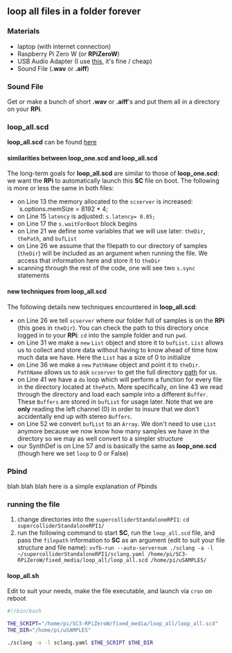 ## loop all files in a folder forever

### Materials
* laptop (with internet connection)
* Raspberry Pi Zero W (or **RPiZeroW**)
* USB Audio Adapter (I use [this](https://www.adafruit.com/product/1475), it's fine / cheap)
* Sound File (**.wav** or **.aiff**)


### Sound File

Get or make a bunch of short **.wav** or **.aiff**'s and put them all in a directory on your **RPi**.


### loop_all.scd

**loop_all.scd** can be found [here](https://github.com/caseyanderson/SC3-RPiZeroW/blob/master/fixed_media/loop_all/loop_all.scd)


#### similarities between loop_one.scd and loop_all.scd

The long-term goals for **loop_all.scd** are similar to those of  **loop_one.scd**: we want the **RPi** to automatically launch this **SC** file on boot. The following is more or less the same in both files:
* on Line 13 the memory allocated to the `scserver` is increased: `s.options.memSize = 8192 * 4;
* on Line 15 `latency` is adjusted: `s.latency= 0.05;`
* on Line 17 the `s.waitForBoot` block begins
* on Line 21 we define some variables that we will use later: `theDir`, `thePath`, and `bufList`
* on Line 26 we assume that the filepath to our directory of samples (`theDir`) will be included as an argument when running the file. We access that information here and store it to `theDir`
* scanning through the rest of the code, one will see two `s.sync` statements


#### new techniques from loop_all.scd

The following details new techniques encountered in **loop_all.scd**:
* on Line 26 we tell `scserver` where our folder full of samples is on the **RPi** (this goes in `theDir`). You can check the path to this directory once logged in to your **RPi**: `cd` into the sample folder and run `pwd`.
* on Line 31 we make a `new` `List` object and store it to `bufList`. `List` allows us to collect and store data without having to know ahead of time how much data we have. Here the `List` has a size of 0 to initialize
* on Line 36 we make a `new` `PathName` object and point it to `theDir`. `PathName` allows us to ask `scserver` to get the full directory [path](https://en.wikipedia.org/wiki/Path_%28computing%29) for us.
* on Line 41 we have a `do` loop which will perform a function for every file in the directory located at `thePath`. More specifically, on line 43 we read through the directory and load each sample into a different `Buffer`. These `Buffers` are stored in `bufList` for usage later. Note that we are **only** reading the left channel (0) in order to insure that we don't accidentally end up  with stereo `Buffers`.
* on Line 52 we convert `bufList` to an `Array`. We don't need to use `List` anymore because we now know how many samples we have in the directory so we may as well convert to a simpler structure
* our SynthDef is on Line 57 and is basically the same as **loop_one.scd** (though here we set `loop` to 0 or False)


### Pbind

blah blah blah here is a simple explanation of Pbinds

### running the file

1. change directories into the `supercolliderStandaloneRPI1`: `cd supercolliderStandaloneRPI1/`
2. run the following command to start **SC**, run the `loop_all.scd` file, and pass the `filepath` information to **SC** as an argument (edit to suit your file structure and file name): `xvfb-run --auto-servernum ./sclang -a -l ~/supercolliderStandaloneRPI1/sclang.yaml /home/pi/SC3-RPiZeroW/fixed_media/loop_all/loop_all.scd /home/pi/uSAMPLES/`


#### loop_all.sh

Edit to suit your needs, make the file executable, and launch via `cron` on reboot

```sh
#!/bin/bash

THE_SCRIPT="/home/pi/SC3-RPiZeroW/fixed_media/loop_all/loop_all.scd"
THE_DIR="/home/pi/uSAMPLES"

./sclang -a -l sclang.yaml $THE_SCRIPT $THE_DIR

```
